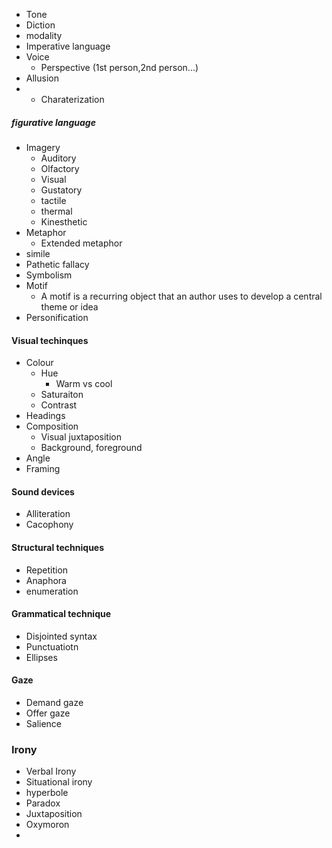 - Tone
- Diction
- modality
- Imperative language
- Voice
	- Perspective (1st person,2nd person...)
- Allusion
- - Charaterization
##### figurative language
- Imagery
	- Auditory
	- Olfactory
	- Visual
	- Gustatory
	- tactile
	- thermal
	- Kinesthetic
- Metaphor
	- Extended metaphor
- simile
- Pathetic fallacy
- Symbolism
- Motif
	- A motif is a recurring object that an author uses to develop a central theme or idea
-  Personification
#### Visual techinques
- Colour
	- Hue 
		- Warm vs cool
	- Saturaiton
	- Contrast
- Headings
- Composition
	- Visual juxtaposition
	- Background, foreground
- Angle
- Framing
#### Sound devices
- Alliteration
- Cacophony
#### Structural techniques
- Repetition
- Anaphora
- enumeration
#### Grammatical technique
- Disjointed syntax
- Punctuatiotn
- Ellipses
#### Gaze
- Demand gaze
- Offer gaze
- Salience
### Irony
- Verbal Irony
- Situational irony
- hyperbole
- Paradox
- Juxtaposition
- Oxymoron
- 